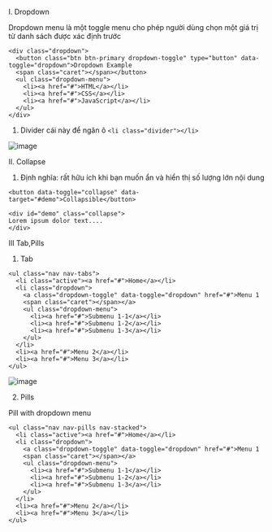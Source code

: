 I. Dropdown

Dropdown menu là một toggle menu cho phép người dùng chọn một giá trị từ danh sách được xác định trước
```
<div class="dropdown">
  <button class="btn btn-primary dropdown-toggle" type="button" data-toggle="dropdown">Dropdown Example
  <span class="caret"></span></button>
  <ul class="dropdown-menu">
    <li><a href="#">HTML</a></li>
    <li><a href="#">CSS</a></li>
    <li><a href="#">JavaScript</a></li>
  </ul>
</div>
```

1. Divider
cái này để ngăn ô
`<li class="divider"></li>`

![image](https://user-images.githubusercontent.com/45547213/54738592-6f661380-4be7-11e9-9cea-e970186610ec.png)

II. Collapse

1. Định nghĩa: rất hữu ích khi bạn muốn ẩn và hiển thị số lượng lớn nội dung
```
<button data-toggle="collapse" data-target="#demo">Collapsible</button>

<div id="demo" class="collapse">
Lorem ipsum dolor text....
</div>
```

III Tab,Pills
1. Tab

```
<ul class="nav nav-tabs">
  <li class="active"><a href="#">Home</a></li>
  <li class="dropdown">
    <a class="dropdown-toggle" data-toggle="dropdown" href="#">Menu 1
    <span class="caret"></span></a>
    <ul class="dropdown-menu">
      <li><a href="#">Submenu 1-1</a></li>
      <li><a href="#">Submenu 1-2</a></li>
      <li><a href="#">Submenu 1-3</a></li> 
    </ul>
  </li>
  <li><a href="#">Menu 2</a></li>
  <li><a href="#">Menu 3</a></li>
</ul>
```

![image](https://user-images.githubusercontent.com/45547213/54740416-ebfbf080-4bed-11e9-98cd-347f822a207c.png)

2. Pills

Pill with dropdown menu
```
<ul class="nav nav-pills nav-stacked">
  <li class="active"><a href="#">Home</a></li>
  <li class="dropdown">
    <a class="dropdown-toggle" data-toggle="dropdown" href="#">Menu 1
    <span class="caret"></span></a>
    <ul class="dropdown-menu">
      <li><a href="#">Submenu 1-1</a></li>
      <li><a href="#">Submenu 1-2</a></li>
      <li><a href="#">Submenu 1-3</a></li> 
    </ul>
  </li>
  <li><a href="#">Menu 2</a></li>
  <li><a href="#">Menu 3</a></li>
</ul>
```














